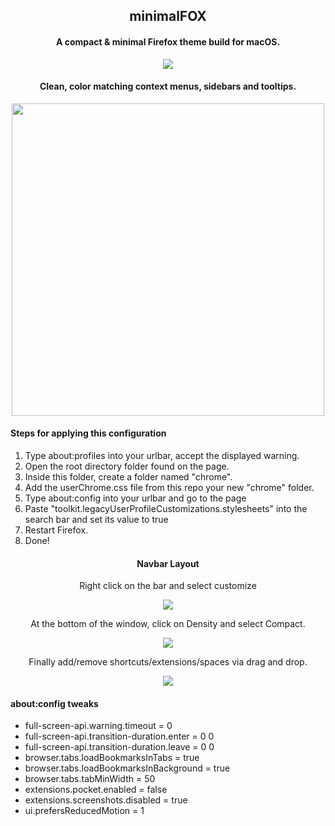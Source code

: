 <h2 align="center">minimalFOX</h2>

<h4 align="center">A compact & minimal Firefox theme build for macOS.</h4>
<p align="center"><img src="https://i.imgur.com/oFOo3lO.png"></img></p1>

<h4 align="center">Clean, color matching context menus, sidebars and tooltips.</h4>
<p align="center"><img width ='500px' src="https://i.imgur.com/gYnNDKm.png"></img></p1>

<h4>Steps for applying this configuration</h4>
<ol>
  <li>Type about:profiles into your urlbar, accept the displayed warning.</li>  
  <li>Open the root directory folder found on the page.</li>  
  <li>Inside this folder, create a folder named "chrome".</li>  
  <li>Add the userChrome.css file from this repo your new "chrome" folder.</li>  
  <li>Type about:config into your urlbar and go to the page</li>
  <li>Paste "toolkit.legacyUserProfileCustomizations.stylesheets" into the search bar and set its value to true</li>
  <li>Restart Firefox.</li>
  <li>Done!</li>
</ol>

<h4 align="center">Navbar Layout</h4>
<p align="center">Right click on the bar and select customize</h5>
<p align="center"><img src="https://i.imgur.com/IDxoP4o.png"></img></p>

<p align="center">At the bottom of the window, click on Density and select Compact.</p>
<p align="center"><img src="https://i.imgur.com/0ZBHZS4.png"></img></p>

<p align="center">Finally add/remove shortcuts/extensions/spaces via drag and drop.</p>
<p align="center"><img src="https://i.imgur.com/Mv8Jwrs.png"></img></p>

<h4>about:config tweaks</h4>
<ul>
  <li>full-screen-api.warning.timeout = 0</li>
  <li>full-screen-api.transition-duration.enter = 0 0</li>
  <li>full-screen-api.transition-duration.leave = 0 0</li>
  <li>browser.tabs.loadBookmarksInTabs = true</li>
  <li>browser.tabs.loadBookmarksInBackground = true</li>
  <li>browser.tabs.tabMinWidth = 50</li>
  <li>extensions.pocket.enabled = false</li>
  <li>extensions.screenshots.disabled = true</li>
  <li>ui.prefersReducedMotion = 1</li>
</ul>
